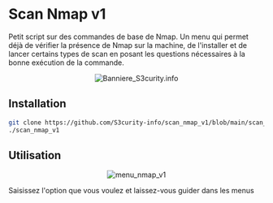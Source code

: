 # Scan Nmap v1

Petit script sur des commandes de base de Nmap.
Un menu qui permet déjà de vérifier la présence de Nmap sur la machine, de l'installer et de lancer certains types de scan en posant les questions nécessaires à la bonne exécution de la commande.

<div align="center">
  <img src="https://s3curity.info/wp/wp-content/uploads/2023/04/cropped-Logo-Rouge-Blanc-Fond-Noir-Grand.png" alt="Banniere_S3curity.info">
</div>

## Installation

```bash
git clone https://github.com/S3curity-info/scan_nmap_v1/blob/main/scan_nmap_v1  
./scan_nmap_v1
```

## Utilisation

<div align="center">
  <img src="https://s3curity.info/wp/wp-content/uploads/2024/01/Capture-decran-2024-01-18-123340.png" alt="menu_nmap_v1">
</div>

Saisissez l'option que vous voulez et laissez-vous guider dans les menus
